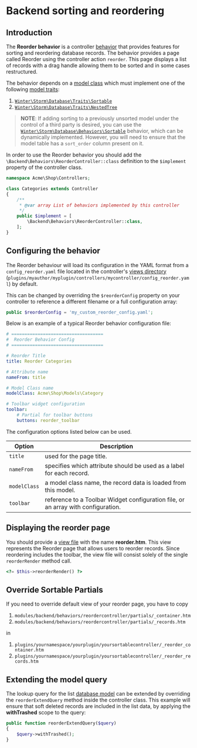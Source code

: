 # Backend sorting and reordering

## Introduction

The **Reorder behavior** is a controller [behavior](../services/behaviors) that provides features for sorting and reordering database records. The behavior provides a page called Reorder using the controller action `reorder`. This page displays a list of records with a drag handle allowing them to be sorted and in some cases restructured.

The behavior depends on a [model class](../database/model) which must implement one of the following [model traits](../database/traits):

1. [`Winter\Storm\Database\Traits\Sortable`](../database/traits#sortable)
1. [`Winter\Storm\Database\Traits\NestedTree`](../database/traits#nestedtree)

> **NOTE**: If adding sorting to a previously unsorted model under the control of a third party is desired, you can use the [`Winter\Storm\Database\Behaviors\Sortable`](../database/behaviors#sortable) behavior, which can be dynamically implemented. However, you will need to ensure that the model table has a `sort_order` column present on it.

In order to use the Reorder behavior you should add the `\Backend\Behaviors\ReorderController::class` definition to the `$implement` property of the controller class.

```php
namespace Acme\Shop\Controllers;

class Categories extends Controller
{
    /**
     * @var array List of behaviors implemented by this controller
     */
    public $implement = [
        \Backend\Behaviors\ReorderController::class,
    ];
}
```

## Configuring the behavior

The Reorder behaviour will load its configuration in the YAML format from a `config_reorder.yaml` file located in the controller's [views directory](controllers-ajax/#introduction) (`plugins/myauthor/myplugin/controllers/mycontroller/config_reorder.yaml`) by default.

This can be changed by overriding the `$reorderConfig` property on your controller to reference a different filename or a full configuration array:

```php
public $reorderConfig = 'my_custom_reorder_config.yaml';
```

Below is an example of a typical Reorder behavior configuration file:

```yaml
# ===================================
#  Reorder Behavior Config
# ===================================

# Reorder Title
title: Reorder Categories

# Attribute name
nameFrom: title

# Model Class name
modelClass: Acme\Shop\Models\Category

# Toolbar widget configuration
toolbar:
    # Partial for toolbar buttons
    buttons: reorder_toolbar
```

The configuration options listed below can be used.

Option | Description
------------- | -------------
`title` | used for the page title.
`nameFrom` | specifies which attribute should be used as a label for each record.
`modelClass` | a model class name, the record data is loaded from this model.
`toolbar` | reference to a Toolbar Widget configuration file, or an array with configuration.

## Displaying the reorder page

You should provide a [view file](controllers-ajax/#introduction) with the name **reorder.htm**. This view represents the Reorder page that allows users to reorder records. Since reordering includes the toolbar, the view file will consist solely of the single `reorderRender` method call.

```php
<?= $this->reorderRender() ?>
```

## Override Sortable Partials

If you need to override default view of your reorder page, you have to copy

1. `modules/backend/behaviors/reordercontroller/partials/_container.htm`
2. `modules/backend/behaviors/reordercontroller/partials/_records.htm`

in

1. `plugins/yournamespace/yourplugin/yoursortablecontroller/_reorder_container.htm`
2. `plugins/yournamespace/yourplugin/yoursortablecontroller/_reorder_records.htm`


## Extending the model query

The lookup query for the list [database model](../database/model) can be extended by overriding the `reorderExtendQuery` method inside the controller class. This example will ensure that soft deleted records are included in the list data, by applying the **withTrashed** scope to the query:

```php
public function reorderExtendQuery($query)
{
    $query->withTrashed();
}
```

